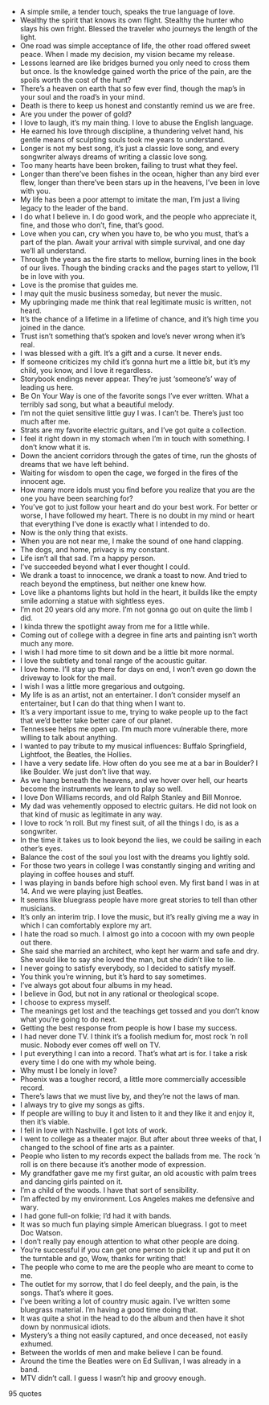  - A simple smile, a tender touch, speaks the true language of love.
 - Wealthy the spirit that knows its own flight. Stealthy the hunter who slays his own fright. Blessed the traveler who journeys the length of the light.
 - One road was simple acceptance of life, the other road offered sweet peace. When I made my decision, my vision became my release.
 - Lessons learned are like bridges burned you only need to cross them but once. Is the knowledge gained worth the price of the pain, are the spoils worth the cost of the hunt?
 - There’s a heaven on earth that so few ever find, though the map’s in your soul and the road’s in your mind.
 - Death is there to keep us honest and constantly remind us we are free.
 - Are you under the power of gold?
 - I love to laugh, it’s my main thing. I love to abuse the English language.
 - He earned his love through discipline, a thundering velvet hand, his gentle means of sculpting souls took me years to understand.
 - Longer is not my best song, it’s just a classic love song, and every songwriter always dreams of writing a classic love song.
 - Too many hearts have been broken, failing to trust what they feel.
 - Longer than there’ve been fishes in the ocean, higher than any bird ever flew, longer than there’ve been stars up in the heavens, I’ve been in love with you.
 - My life has been a poor attempt to imitate the man, I’m just a living legacy to the leader of the band.
 - I do what I believe in. I do good work, and the people who appreciate it, fine, and those who don’t, fine, that’s good.
 - Love when you can, cry when you have to, be who you must, that’s a part of the plan. Await your arrival with simple survival, and one day we’ll all understand.
 - Through the years as the fire starts to mellow, burning lines in the book of our lives. Though the binding cracks and the pages start to yellow, I’ll be in love with you.
 - Love is the promise that guides me.
 - I may quit the music business someday, but never the music.
 - My upbringing made me think that real legitimate music is written, not heard.
 - It’s the chance of a lifetime in a lifetime of chance, and it’s high time you joined in the dance.
 - Trust isn’t something that’s spoken and love’s never wrong when it’s real.
 - I was blessed with a gift. It’s a gift and a curse. It never ends.
 - If someone criticizes my child it’s gonna hurt me a little bit, but it’s my child, you know, and I love it regardless.
 - Storybook endings never appear. They’re just ‘someone’s’ way of leading us here.
 - Be On Your Way is one of the favorite songs I’ve ever written. What a terribly sad song, but what a beautiful melody.
 - I’m not the quiet sensitive little guy I was. I can’t be. There’s just too much after me.
 - Strats are my favorite electric guitars, and I’ve got quite a collection.
 - I feel it right down in my stomach when I’m in touch with something. I don’t know what it is.
 - Down the ancient corridors through the gates of time, run the ghosts of dreams that we have left behind.
 - Waiting for wisdom to open the cage, we forged in the fires of the innocent age.
 - How many more idols must you find before you realize that you are the one you have been searching for?
 - You’ve got to just follow your heart and do your best work. For better or worse, I have followed my heart. There is no doubt in my mind or heart that everything I’ve done is exactly what I intended to do.
 - Now is the only thing that exists.
 - When you are not near me, I make the sound of one hand clapping.
 - The dogs, and home, privacy is my constant.
 - Life isn’t all that sad. I’m a happy person.
 - I’ve succeeded beyond what I ever thought I could.
 - We drank a toast to innocence, we drank a toast to now. And tried to reach beyond the emptiness, but neither one knew how.
 - Love like a phantoms lights but hold in the heart, it builds like the empty smile adorning a statue with sightless eyes.
 - I’m not 20 years old any more. I’m not gonna go out on quite the limb I did.
 - I kinda threw the spotlight away from me for a little while.
 - Coming out of college with a degree in fine arts and painting isn’t worth much any more.
 - I wish I had more time to sit down and be a little bit more normal.
 - I love the subtlety and tonal range of the acoustic guitar.
 - I love home. I’ll stay up there for days on end, I won’t even go down the driveway to look for the mail.
 - I wish I was a little more gregarious and outgoing.
 - My life is as an artist, not an entertainer. I don’t consider myself an entertainer, but I can do that thing when I want to.
 - It’s a very important issue to me, trying to wake people up to the fact that we’d better take better care of our planet.
 - Tennessee helps me open up. I’m much more vulnerable there, more willing to talk about anything.
 - I wanted to pay tribute to my musical influences: Buffalo Springfield, Lightfoot, the Beatles, the Hollies.
 - I have a very sedate life. How often do you see me at a bar in Boulder? I like Boulder. We just don’t live that way.
 - As we hang beneath the heavens, and we hover over hell, our hearts become the instruments we learn to play so well.
 - I love Don Williams records, and old Ralph Stanley and Bill Monroe.
 - My dad was vehemently opposed to electric guitars. He did not look on that kind of music as legitimate in any way.
 - I love to rock ’n roll. But my finest suit, of all the things I do, is as a songwriter.
 - In the time it takes us to look beyond the lies, we could be sailing in each other’s eyes.
 - Balance the cost of the soul you lost with the dreams you lightly sold.
 - For those two years in college I was constantly singing and writing and playing in coffee houses and stuff.
 - I was playing in bands before high school even. My first band I was in at 14. And we were playing just Beatles.
 - It seems like bluegrass people have more great stories to tell than other musicians.
 - It’s only an interim trip. I love the music, but it’s really giving me a way in which I can comfortably explore my art.
 - I hate the road so much. I almost go into a cocoon with my own people out there.
 - She said she married an architect, who kept her warm and safe and dry. She would like to say she loved the man, but she didn’t like to lie.
 - I never going to satisfy everybody, so I decided to satisfy myself.
 - You think you’re winning, but it’s hard to say sometimes.
 - I’ve always got about four albums in my head.
 - I believe in God, but not in any rational or theological scope.
 - I choose to express myself.
 - The meanings get lost and the teachings get tossed and you don’t know what you’re going to do next.
 - Getting the best response from people is how I base my success.
 - I had never done TV. I think it’s a foolish medium for, most rock ’n roll music. Nobody ever comes off well on TV.
 - I put everything I can into a record. That’s what art is for. I take a risk every time I do one with my whole being.
 - Why must I be lonely in love?
 - Phoenix was a tougher record, a little more commercially accessible record.
 - There’s laws that we must live by, and they’re not the laws of man.
 - I always try to give my songs as gifts.
 - If people are willing to buy it and listen to it and they like it and enjoy it, then it’s viable.
 - I fell in love with Nashville. I got lots of work.
 - I went to college as a theater major. But after about three weeks of that, I changed to the school of fine arts as a painter.
 - People who listen to my records expect the ballads from me. The rock ’n roll is on there because it’s another mode of expression.
 - My grandfather gave me my first guitar, an old acoustic with palm trees and dancing girls painted on it.
 - I’m a child of the woods. I have that sort of sensibility.
 - I’m affected by my environment. Los Angeles makes me defensive and wary.
 - I had gone full-on folkie; I’d had it with bands.
 - It was so much fun playing simple American bluegrass. I got to meet Doc Watson.
 - I don’t really pay enough attention to what other people are doing.
 - You’re successful if you can get one person to pick it up and put it on the turntable and go, Wow, thanks for writing that!
 - The people who come to me are the people who are meant to come to me.
 - The outlet for my sorrow, that I do feel deeply, and the pain, is the songs. That’s where it goes.
 - I’ve been writing a lot of country music again. I’ve written some bluegrass material. I’m having a good time doing that.
 - It was quite a shot in the head to do the album and then have it shot down by nonmusical idiots.
 - Mystery’s a thing not easily captured, and once deceased, not easily exhumed.
 - Between the worlds of men and make believe I can be found.
 - Around the time the Beatles were on Ed Sullivan, I was already in a band.
 - MTV didn’t call. I guess I wasn’t hip and groovy enough.

95 quotes